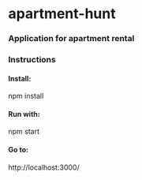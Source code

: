 # apartment-hunt

### Application for apartment rental

### Instructions 

#### Install:
npm install 

#### Run with:
npm start

#### Go to:
http://localhost:3000/

